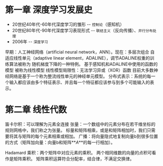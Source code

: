 # 第一章 深度学习发展史
* 20世纪40年代-60年代深度学习的雏形 -- `控制论`（感知机）
* 20世纪80年代-90年代深度学习表现形式 -- `联结主义`（反向传播）、`并行分布处理`
* 2006年 -- `深度学习`

早期：人工神经网络（artificial neural network，ANN）。现在：多层次组合
自适应线性单元（adaptive linear element，ADALINE），调节ADALINE权重的训练算法被称为 随机梯度下降的一种特例。
基于感知机和ADALINE中使用的函数的模型 被称为线性模型
线性模型局限性：无法学习异或（XOR）函数
目前大多数神经网络是基于一个称为整流线性单元的神经单元模型。
分布式表示：系统的每一个输入都应该由多个特征表示、并且每一个特征都应该参与到多个可能输入的表示。
 
# 第二章 线性代数
笛卡尔积：可以理解为元素全连接
张量：一个数组中的元素分布在若干维坐标的规则网格中，我们称之为张量。
标量和矩阵相乘，或是和矩阵相加时，我们只需要将其与矩阵的每个元素相乘或相加。
广播：将向量隐式地复制向量b到很多位置的方式（矩阵加向量：向量b和矩阵**_A_**的每一行相加）。

Hadamard 乘积：两个矩阵中对应元素的乘积。
两个相同维数的向量的点积可看作是矩阵乘积。
矩阵乘积运算符合分配率，结合律，不满足交换律。
